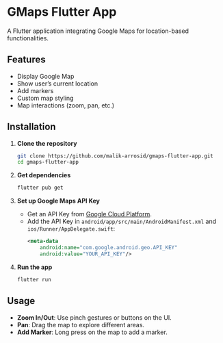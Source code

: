 # GMaps Flutter App

A Flutter application integrating Google Maps for location-based functionalities.

## Features

- Display Google Map
- Show user’s current location
- Add markers
- Custom map styling
- Map interactions (zoom, pan, etc.)

## Installation

1. **Clone the repository**
    ```bash
    git clone https://github.com/malik-arrosid/gmaps-flutter-app.git
    cd gmaps-flutter-app
    ```

2. **Get dependencies**
    ```bash
    flutter pub get
    ```

3. **Set up Google Maps API Key**
    - Get an API Key from [Google Cloud Platform](https://console.cloud.google.com/).
    - Add the API Key in `android/app/src/main/AndroidManifest.xml` and `ios/Runner/AppDelegate.swift`:
        ```xml
        <meta-data
            android:name="com.google.android.geo.API_KEY"
            android:value="YOUR_API_KEY"/>
        ```

4. **Run the app**
    ```bash
    flutter run
    ```

## Usage

- **Zoom In/Out**: Use pinch gestures or buttons on the UI.
- **Pan**: Drag the map to explore different areas.
- **Add Marker**: Long press on the map to add a marker.
